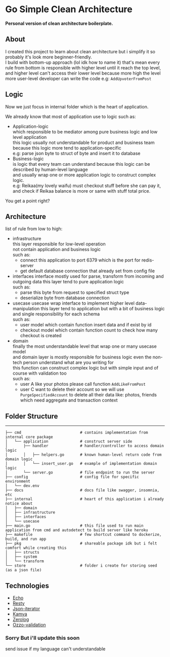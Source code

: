 # Go Simple Clean Architecture
**Personal version of clean architecture boilerplate.**  


## About
I created this project to learn about clean architecture
but i simplify it so probably it's look more beginner-friendly.  
I build with bottom-up approach (lol idk how to name it) that's mean
every rule from bottom is responsible with higher level until it reach the top level,
and higher level can't access their lower level because more high the level more user-level
developer can write the code e.g: `AddUpvoterFromPost`  

## Logic
Now we just focus in internal folder which is the heart of application.  

We already know that most of application use to logic such as:  
- Application-logic  
  which responsible to be mediator among pure business logic and low level application  
  this logic usually not understandable for product and business team  
  because this logic more tend to application-specific  
  e.g: parse json byte to struct of byte and insert it to database
- Business-logic  
  is logic that every team can understand because this logic can be described by human-level language  
  and usually wrap one or more application logic to construct complex logic.  
  e.g: Reikaa(my lovely waifu) must checkout stuff before she can pay it,  
  and check if Reikaa balance is more or same with stuff total price.  

You get a point right?  

## Architecture

list of rule from low to high:
- infrastructure  
  this layer responsible for low-level operation  
  not contain application and business logic  
  such as:
  - connect this application to port 6379 which is the port for redis-server
  - get default database connection that already set from config file
- interfaces
  interface mostly used for parse, transform from incoming and outgoing data
  this layer tend to pure application logic  
  such as:
  - parse this byte from request to specified struct type
  - deserialize byte from database connection
- usecase
  usecase wrap interface to implement higher level data-manipulation
  this layer tend to application but with a bit of business logic
  and single responsibility for each schema  
  such as:
  - user model which contain function insert data and if exist by id  
  - checkout model which contain function count to check how many checkout is created  
- domain  
  finally the most understandable level that wrap one or many usecase model  
  and domain layer is mostly responsible for business logic even the non-tech person understand what are you writing for  
  this function can construct complex logic but with simple input and of course with validation too  
  such as:
  - user A like your photos please call function `AddLikeFromPost`  
  - user C want to delete their account so we will use `PurgeSpecifiedAccount` to delete all their data like: photos, friends which need aggregate and transaction context  


## Folder Structure  
---

```
├── cmd                          # contains implementation from internal core package
│   └── application              # construct server side
│       ├── handler              # handler/controller to access domain logic
│       │   ├── helpers.go       # known human-level return code from domain logic
│       │   └── insert_user.go   # example of implementation domain logic
│       └── server.go            # file endpoint to run the server
├── config                       # config file for specific environment
│   └── dev.env
├── docs                         # docs file like swagger, insomnia, etc
├── internal                     # heart of this application i already notice about
│   ├── domain
│   ├── infrastructure
│   ├── interfaces
│   └── usecase
├── main.go                      # this file used to run main application from cmd and autodetect to build server like heroku
├── makefile                     # few shortcut command to dockerize, build, and run app
├── pkg                          # shareable package idk but i felt comfort while creating this
│   ├── structs
│   ├── system
│   └── transform
└── store                        # folder i create for storing seed (as a json file)
```

## Technologies
- [Echo](github.com/labstack/echo)
- [Resty](github.com/go-resty/resty)
- [Json-iterator](github.com/json-iterator/go)
- [Kamva](github.com/Kamva/mgm/v3)
- [Zerolog](github.com/rs/zerolog)
- [Ozzo-validation](github.com/go-ozzo/ozzo-validation/v4)


### Sorry But i'll update this soon
  send issue if my language can't understandable
